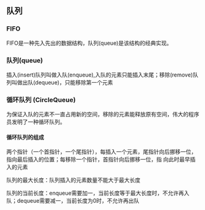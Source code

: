 ## 队列
### FIFO
FIFO是一种先入先出的数据结构，队列(queue)是该结构的经典实现。

### 队列(queue)
插入(insert)队列叫做入队(enqueue),入队的元素只能插入末尾；移除(remove)队列叫做出队(dequeue)，只能移除第一个元素

### 循环队列 (CircleQueue)
为保证入队的元素不一直占用新的空间，移除的元素能释放原有空间，伟大的程序员发明了一种循环队列。

#### 循环队列的组成
两个指针（一个首指针，一个尾指针），每插入一个元素，尾指针向后挪移一位，指向最后插入的位置；每移除一个指针，首指针向后挪移一位，指 向此时最早插入的元素

队列的最大长度：队列插入的元素数量不能大于最大长度

队列的当前长度：enqueue需要加一，当前长度等于最大长度时，不允许再入队；dequeue需要减一，当前长度为0时，不允许再出队

